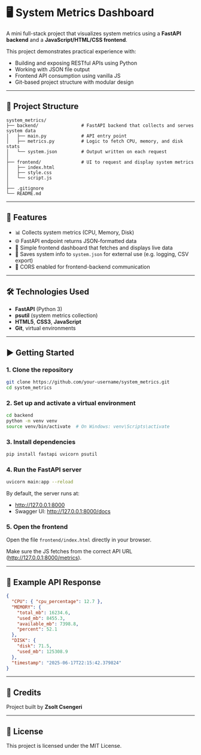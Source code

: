 # 🖥️ System Metrics Dashboard

A mini full-stack project that visualizes system metrics using a **FastAPI backend** and a **JavaScript/HTML/CSS frontend**.

This project demonstrates practical experience with:
- Building and exposing RESTful APIs using Python
- Working with JSON file output
- Frontend API consumption using vanilla JS
- Git-based project structure with modular design

---

## 📁 Project Structure

```
system_metrics/
├── backend/                # FastAPI backend that collects and serves system data
│   ├── main.py             # API entry point
│   ├── metrics.py          # Logic to fetch CPU, memory, and disk stats
│   └── system.json         # Output written on each request
│
├── frontend/               # UI to request and display system metrics
│   ├── index.html
│   ├── style.css
│   └── script.js
│
├── .gitignore
└── README.md
```

---

## 🚀 Features

- 📊 Collects system metrics (CPU, Memory, Disk)
- 🌐 FastAPI endpoint returns JSON-formatted data
- 🎨 Simple frontend dashboard that fetches and displays live data
- 📁 Saves system info to `system.json` for external use (e.g. logging, CSV export)
- 🔄 CORS enabled for frontend-backend communication

---

## 🛠️ Technologies Used

- **FastAPI** (Python 3)
- **psutil** (system metrics collection)
- **HTML5**, **CSS3**, **JavaScript**
- **Git**, virtual environments

---

## ▶️ Getting Started

### 1. Clone the repository

```bash
git clone https://github.com/your-username/system_metrics.git
cd system_metrics
```

### 2. Set up and activate a virtual environment

```bash
cd backend
python -m venv venv
source venv/bin/activate  # On Windows: venv\Scripts\activate
```

### 3. Install dependencies

```bash
pip install fastapi uvicorn psutil
```

### 4. Run the FastAPI server

```bash
uvicorn main:app --reload
```

By default, the server runs at:
- http://127.0.0.1:8000
- Swagger UI: http://127.0.0.1:8000/docs

### 5. Open the frontend

Open the file `frontend/index.html` directly in your browser.

Make sure the JS fetches from the correct API URL (http://127.0.0.1:8000/metrics).

---

## 🧪 Example API Response

```json
{
  "CPU": { "cpu_percentage": 12.7 },
  "MEMORY": {
    "total_mb": 16234.6,
    "used_mb": 8455.3,
    "available_mb": 7398.8,
    "percent": 52.1
  },
  "DISK": {
    "disk": 71.5,
    "used_mb": 125308.9
  },
  "timestamp": "2025-06-17T22:15:42.379824"
}
```

---

## 🙌 Credits

Project built by **Zsolt Csengeri**

---

## 📄 License

This project is licensed under the MIT License.
